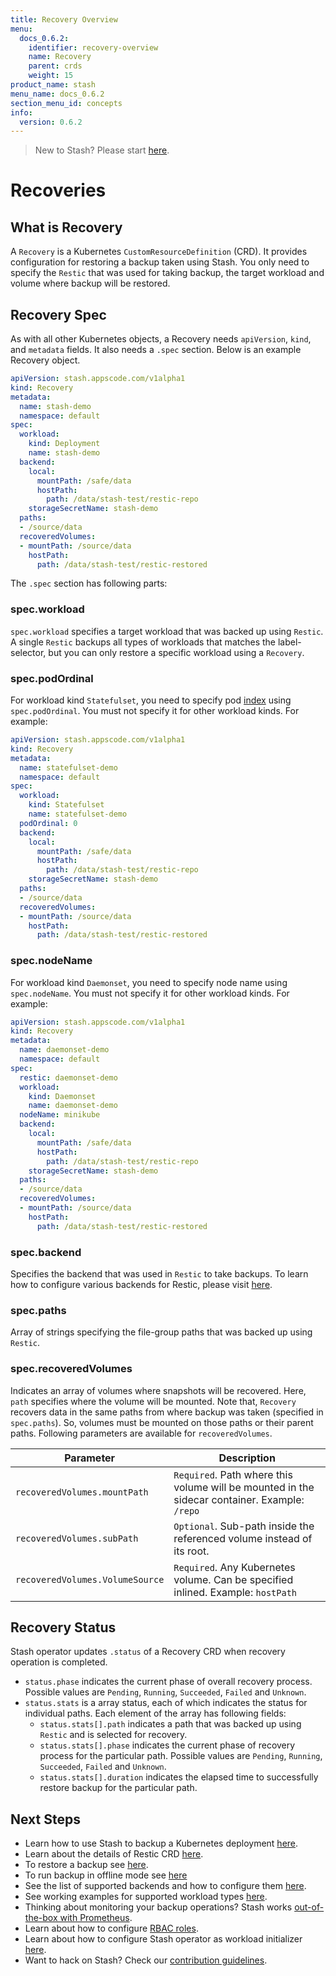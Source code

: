 ```yaml
---
title: Recovery Overview
menu:
  docs_0.6.2:
    identifier: recovery-overview
    name: Recovery
    parent: crds
    weight: 15
product_name: stash
menu_name: docs_0.6.2
section_menu_id: concepts
info:
  version: 0.6.2
---
```


> New to Stash? Please start [here](/docs/0.6.2/concepts/README).

# Recoveries

## What is Recovery
A `Recovery` is a Kubernetes `CustomResourceDefinition` (CRD). It provides configuration for restoring a backup taken using Stash. You only need to specify the `Restic` that was used for taking backup, the target workload and volume where backup will be restored.

## Recovery Spec
As with all other Kubernetes objects, a Recovery needs `apiVersion`, `kind`, and `metadata` fields. It also needs a `.spec` section. Below is an example Recovery object.

```yaml
apiVersion: stash.appscode.com/v1alpha1
kind: Recovery
metadata:
  name: stash-demo
  namespace: default
spec:
  workload:
    kind: Deployment
    name: stash-demo
  backend:
    local:
      mountPath: /safe/data
      hostPath:
        path: /data/stash-test/restic-repo
    storageSecretName: stash-demo
  paths:
  - /source/data
  recoveredVolumes:
  - mountPath: /source/data
    hostPath:
      path: /data/stash-test/restic-restored
```

The `.spec` section has following parts:

### spec.workload
`spec.workload` specifies a target workload that was backed up using `Restic`. A single `Restic` backups all types of workloads that matches the label-selector, but you can only restore a specific workload using a `Recovery`.

### spec.podOrdinal
For workload kind `Statefulset`, you need to specify pod [index](https://kubernetes.io/docs/guides/stateful-application/basic-stateful-set/#pods-in-a-statefulset) using `spec.podOrdinal`. You must not specify it for other workload kinds. For example:

```yaml
apiVersion: stash.appscode.com/v1alpha1
kind: Recovery
metadata:
  name: statefulset-demo
  namespace: default
spec:
  workload:
    kind: Statefulset
    name: statefulset-demo
  podOrdinal: 0
  backend:
    local:
      mountPath: /safe/data
      hostPath:
        path: /data/stash-test/restic-repo
    storageSecretName: stash-demo
  paths:
  - /source/data
  recoveredVolumes:
  - mountPath: /source/data
    hostPath:
      path: /data/stash-test/restic-restored
```

### spec.nodeName
For workload kind `Daemonset`, you need to specify node name using `spec.nodeName`. You must not specify it for other workload kinds. For example:

```yaml
apiVersion: stash.appscode.com/v1alpha1
kind: Recovery
metadata:
  name: daemonset-demo
  namespace: default
spec:
  restic: daemonset-demo
  workload:
    kind: Daemonset
    name: daemonset-demo
  nodeName: minikube
  backend:
    local:
      mountPath: /safe/data
      hostPath:
        path: /data/stash-test/restic-repo
    storageSecretName: stash-demo
  paths:
  - /source/data
  recoveredVolumes:
  - mountPath: /source/data
    hostPath:
      path: /data/stash-test/restic-restored
```

### spec.backend
Specifies the backend that was used in `Restic` to take backups.
To learn how to configure various backends for Restic, please visit [here](/docs/0.6.2/guides/backends).

### spec.paths
Array of strings specifying the file-group paths that was backed up using `Restic`.

### spec.recoveredVolumes
Indicates an array of volumes where snapshots will be recovered. Here, `path` specifies where the volume will be mounted.
Note that, `Recovery` recovers data in the same paths from where backup was taken (specified in `spec.paths`). So, volumes must be mounted on those paths or their parent paths.
Following parameters are available for `recoveredVolumes`.

| Parameter                       | Description                                                                                   |
|---------------------------------|-----------------------------------------------------------------------------------------------|
| `recoveredVolumes.mountPath`    | `Required`. Path where this volume will be mounted in the sidecar container. Example: `/repo` |
| `recoveredVolumes.subPath`      | `Optional`. Sub-path inside the referenced volume instead of its root.                        |
| `recoveredVolumes.VolumeSource` | `Required`. Any Kubernetes volume. Can be specified inlined. Example: `hostPath`

## Recovery Status

Stash operator updates `.status` of a Recovery CRD when recovery operation is completed.

 - `status.phase` indicates the current phase of overall recovery process. Possible values are `Pending`, `Running`, `Succeeded`, `Failed` and `Unknown`.
 - `status.stats` is a array status, each of which indicates the status for individual paths. Each element of the array has following fields:
   - `status.stats[].path` indicates a path that was backed up using `Restic` and is selected for recovery.
   - `status.stats[].phase` indicates the current phase of recovery process for the particular path. Possible values are `Pending`, `Running`, `Succeeded`, `Failed` and `Unknown`.
   - `status.stats[].duration` indicates the elapsed time to successfully restore backup for the particular path.

## Next Steps

- Learn how to use Stash to backup a Kubernetes deployment [here](/docs/0.6.2/guides/backup).
- Learn about the details of Restic CRD [here](/docs/0.6.2/concepts/crds/restic).
- To restore a backup see [here](/docs/0.6.2/guides/restore).
- To run backup in offline mode see [here](/docs/0.6.2/guides/offline_backup)
- See the list of supported backends and how to configure them [here](/docs/0.6.2/guides/backends).
- See working examples for supported workload types [here](/docs/0.6.2/guides/workloads).
- Thinking about monitoring your backup operations? Stash works [out-of-the-box with Prometheus](/docs/0.6.2/guides/monitoring).
- Learn about how to configure [RBAC roles](/docs/0.6.2/guides/rbac).
- Learn about how to configure Stash operator as workload initializer [here](/docs/0.6.2/guides/initializer).
- Want to hack on Stash? Check our [contribution guidelines](/docs/0.6.2/CONTRIBUTING).
